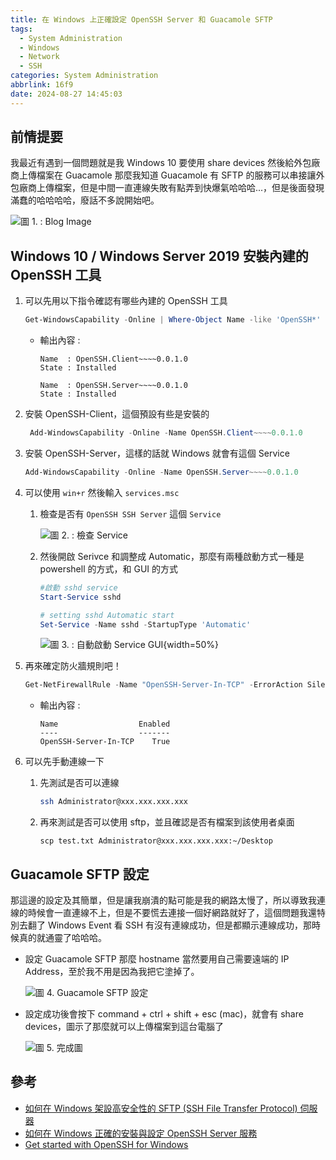 ```yaml
---
title: 在 Windows 上正確設定 OpenSSH Server 和 Guacamole SFTP
tags:
  - System Administration
  - Windows
  - Network
  - SSH
categories: System Administration
abbrlink: 16f9
date: 2024-08-27 14:45:03
---
```


## 前情提要

我最近有遇到一個問題就是我 Windows 10 要使用 share devices 然後給外包廠商上傳檔案在 Guacamole 那麼我知道 Guacamole 有 SFTP 的服務可以串接讓外包廠商上傳檔案，但是中間一直連線失敗有點弄到快爆氣哈哈哈...，但是後面發現滿蠢的哈哈哈哈，廢話不多說開始吧。

<!--more-->

![圖 1. : Blog Image](https://imgur.com/X7H6aOq.png)

## Windows 10 / Windows Server 2019 安裝內建的 OpenSSH 工具

1. 可以先用以下指令確認有哪些內建的 OpenSSH 工具

    ```powershell
    Get-WindowsCapability -Online | Where-Object Name -like 'OpenSSH*'
    ```

    * 輸出內容 :

        ```text
        Name  : OpenSSH.Client~~~~0.0.1.0
        State : Installed

        Name  : OpenSSH.Server~~~~0.0.1.0
        State : Installed
        ```

2. 安裝 OpenSSH-Client，這個預設有些是安裝的

   ```powershell
    Add-WindowsCapability -Online -Name OpenSSH.Client~~~~0.0.1.0
   ```

3. 安裝 OpenSSH-Server，這樣的話就 Windows 就會有這個 Service

    ```powershell
    Add-WindowsCapability -Online -Name OpenSSH.Server~~~~0.0.1.0
    ```

4. 可以使用 `win+r` 然後輸入 `services.msc`

   1. 檢查是否有 `OpenSSH SSH Server` 這個 `Service`

        ![圖 2. : 檢查 Service](https://imgur.com/VG7CGgR.png)

   2. 然後開啟 Serivce 和調整成 Automatic，那麼有兩種啟動方式一種是 powershell 的方式，和 GUI 的方式

        ```powershell
        #啟動 sshd service
        Start-Service sshd

        # setting sshd Automatic start
        Set-Service -Name sshd -StartupType 'Automatic'
        ```

        ![圖 3. : 自動啟動 Service GUI](https://imgur.com/O7DQrVz.png){width=50%}

5. 再來確定防火牆規則吧！

    ```powershell
    Get-NetFirewallRule -Name "OpenSSH-Server-In-TCP" -ErrorAction SilentlyContinue | Select-Object Name, Enabled
    ```

    * 輸出內容 :

        ```text
        Name                  Enabled
        ----                  -------
        OpenSSH-Server-In-TCP    True
        ```

6. 可以先手動連線一下

    1. 先測試是否可以連線

        ```bash
        ssh Administrator@xxx.xxx.xxx.xxx
        ```

    2. 再來測試是否可以使用 sftp，並且確認是否有檔案到該使用者桌面

        ```scp
        scp test.txt Administrator@xxx.xxx.xxx.xxx:~/Desktop
        ```

## Guacamole SFTP 設定

那這邊的設定及其簡單，但是讓我崩潰的點可能是我的網路太慢了，所以導致我連線的時候會一直連線不上，但是不要慌去連接一個好網路就好了，這個問題我還特別去翻了 Windows Event 看 SSH 有沒有連線成功，但是都顯示連線成功，那時候真的就通靈了哈哈哈。

* 設定 Guacamole SFTP 那麼 hostname 當然要用自己需要遠端的 IP Address，至於我不用是因為我把它塗掉了。

    ![圖 4. Guacamole SFTP 設定](https://imgur.com/YONbogM.png)

* 設定成功後會按下 command + ctrl + shift + esc (mac)，就會有 share devices，圖示了那麼就可以上傳檔案到這台電腦了

    ![圖 5. 完成圖](https://imgur.com/4KhJy0H.png)

## 參考

* [如何在 Windows 架設高安全性的 SFTP (SSH File Transfer Protocol) 伺服器](https://blog.miniasp.com/post/2021/12/12/Enhanced-Security-for-SFTP-SSH-File-Transfer-Protocol-on-Windows)
* [如何在 Windows 正確的安裝與設定 OpenSSH Server 服務](https://blog.miniasp.com/post/2021/12/11/How-to-setup-OpenSSH-Server-in-Windows)
* [Get started with OpenSSH for Windows](https://learn.microsoft.com/en-us/windows-server/administration/openssh/openssh_install_firstuse?WT.mc_id=DT-MVP-4015686&tabs=powershell&pivots=windows-server-2025)